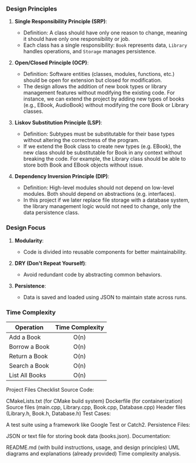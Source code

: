 
### Design Principles
1. **Single Responsibility Principle (SRP)**:
   - Definition: A class should have only one reason to change, meaning it should have only one responsibility or job.
   - Each class has a single responsibility: `Book` represents data, `Library` handles operations, and `Storage` manages persistence.

2. **Open/Closed Principle (OCP)**:
   - Definition: Software entities (classes, modules, functions, etc.) should be open for extension but closed for modification.
   - The design allows the addition of new book types or library management features without modifying the existing code. 
      For instance, we can extend the project by adding new types of books (e.g., EBook, AudioBook) without modifying the core Book or Library classes.

3. **Liskov Substitution Principle (LSP)**:
   - Definition: Subtypes must be substitutable for their base types without altering the correctness of the program.
   - If we extend the Book class to create new types (e.g. EBook), the new class should be substitutable for Book in any context without breaking the code.
      For example, the Library class should be able to store both Book and EBook objects without issue.
   
4. **Dependency Inversion Principle (DIP)**:
   - Definition: High-level modules should not depend on low-level modules. Both should depend on abstractions (e.g. interfaces).
   - In this project if we later replace file storage with a database system, the library management logic would not need to change, only the data persistence class.


### Design Focus
   
1. **Modularity**:
   - Code is divided into reusable components for better maintainability.

2. **DRY (Don't Repeat Yourself)**:
   - Avoid redundant code by abstracting common behaviors.

3. **Persistence**:
   - Data is saved and loaded using JSON to maintain state across runs.


### Time Complexity
|Operation|Time Complexity|
|---------|:-------------:|
|Add a Book	     | O(n) |
|Borrow a Book	  | O(n) |
|Return a Book	  | O(n) |
|Search a Book	  | O(n) |
|List All Books  | O(n) |


Project Files Checklist
Source Code:

CMakeLists.txt (for CMake build system)
Dockerfile (for containerization)
Source files (main.cpp, Library.cpp, Book.cpp, Database.cpp)
Header files (Library.h, Book.h, Database.h)
Test Cases:

A test suite using a framework like Google Test or Catch2.
Persistence Files:

JSON or text file for storing book data (books.json).
Documentation:

README.md (with build instructions, usage, and design principles)
UML diagrams and explanations (already provided)
Time complexity analysis.